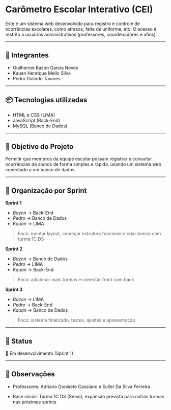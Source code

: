 # Carômetro Escolar Interativo (CEI)

Este é um sistema web desenvolvido para registro e controle de ocorrências escolares, como atrasos, falta de uniforme, etc. O acesso é restrito a usuários administrativos (professores, coordenadores e afins).

---

## 👥 Integrantes

- Guilherme Bazon Garcia Neves 
- Kauan Henrique Mello Silva 
- Pedro Galindo Tavares 

---

## 📦 Tecnologias utilizadas

- HTML e CSS (LIMA)  
- JavaScript (Back-End)  
- MySQL (Banco de Dados)

---

## 🚀 Objetivo do Projeto

Permitir que membros da equipe escolar possam registrar e consultar ocorrências de alunos de forma simples e rápida, usando um sistema web conectado a um banco de dados.

---

## 🧩 Organização por Sprint

**Sprint 1**  
- *Bazon* → Back-End 
- *Pedro* → Banco de Dados
- *Kauan* → LIMA 
> Foco: montar layout, começar estrutura funcional e criar banco com turma 1C DS

**Sprint 2**  
- *Bazon* → Banco de Dados
- *Pedro* → LIMA
- *Kauan* → Back-End
> Foco: adicionar mais turmas e conectar front com back

**Sprint 3**  
- *Bazon* → LIMA
- *Pedro* → Back-End 
- *Kauan* → Banco de Dados
> Foco: sistema finalizado, testes, ajustes e apresentação

---

## 📌 Status

🔧 Em desenvolvimento (Sprint 1)

---

## 📝 Observações

- Professores: Adriano Donisete Cassiano e Euller Da Silva Ferreira

- Base inicial: Turma 1C DS (Senai), expansão prevista para outras turmas nas próximas sprints
